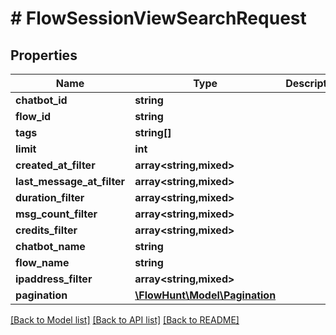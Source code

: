 # # FlowSessionViewSearchRequest

## Properties

Name | Type | Description | Notes
------------ | ------------- | ------------- | -------------
**chatbot_id** | **string** |  | [optional]
**flow_id** | **string** |  | [optional]
**tags** | **string[]** |  | [optional]
**limit** | **int** |  | [optional]
**created_at_filter** | **array<string,mixed>** |  | [optional]
**last_message_at_filter** | **array<string,mixed>** |  | [optional]
**duration_filter** | **array<string,mixed>** |  | [optional]
**msg_count_filter** | **array<string,mixed>** |  | [optional]
**credits_filter** | **array<string,mixed>** |  | [optional]
**chatbot_name** | **string** |  | [optional]
**flow_name** | **string** |  | [optional]
**ipaddress_filter** | **array<string,mixed>** |  | [optional]
**pagination** | [**\FlowHunt\Model\Pagination**](Pagination.md) |  | [optional]

[[Back to Model list]](../../README.md#models) [[Back to API list]](../../README.md#endpoints) [[Back to README]](../../README.md)
